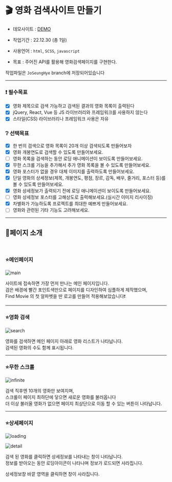 # 🎬 영화 검색사이트 만들기

- 데모사이트 : [DEMO](https://tangerine-medovik-e674b3.netlify.app/)

- 작업기간 : 22.12.30 (총 1일)

- 사용언어 : `html`, `SCSS`, `javascript`

- 목표 : 주어진 API를 활용해 영화검색페이지를 구현한다.

>
작업파일은 `JoSeungHye` branch에 저장되어있습니다

---

### ❗ 필수목표

- [x] 영화 제목으로 검색 가능하고 검색된 결과의 영화 목록이 출력된다
- [x] jQuery, React, Vue 등 JS 라이브러리와 프레임워크를 사용하지 않는다
- [x] 스타일(CSS) 라이브러리나 프레임워크 사용은 자유

### ❔ 선택목표

- [x] 한 번의 검색으로 영화 목록이 20개 이상 검색되도록 만들어보자
- [x] 영화 개봉연도로 검색할 수 있도록 만들어보세요.
- [ ] 영화 목록을 검색하는 동안 로딩 애니메이션이 보이도록 만들어보세요.
- [x] 무한 스크롤 기능을 추가해서 추가 영화 목록을 볼 수 있도록 만들어보세요.
- [x] 영화 포스터가 없을 경우 대체 이미지를 출력하도록 만들어보세요.
- [x] 단일 영화의 상세정보(제목, 개봉연도, 평점, 장르, 감독, 배우, 줄거리, 포스터 등)를 볼 수 있도록 만들어보세요.
- [x] 영화 상세정보가 출력되기 전에 로딩 애니메이션이 보이도록 만들어보세요.
- [ ] 영화 상세정보 포스터를 고해상도로 출력해보세요.(실시간 이미지 리사이징)
- [x] 차별화가 가능하도록 프로젝트를 최대한 예쁘게 만들어보세요.
- [ ] 영화와 관련된 기타 기능도 고려해보세요.

---

## 🧡페이지 소개

<br />

### ⭐메인페이지
![main](https://user-images.githubusercontent.com/112364408/210084685-03cbd907-9cce-413b-a8f0-62ab9748d7f6.png)

사이트에 접속하면 가장 먼저 만나는 메인 페이지입니다.  
검은 배경에 빨간 포인트색만으로 페이지를 디자인하여 심플하게 제작했으며,   
Find Movie 의 첫 알파벳을 딴 로고를 만들어 적용해보았습니다❗

---
### ⭐영화 검색

![search](https://user-images.githubusercontent.com/112364408/210084687-11af52e8-2a28-4f81-9fcb-d992ca238c8f.png)

영화를 검색하면 메인 페이지 아래로 영화 리스트가 나타납니다.  
검색된 영화의 수도 함께 표시됩니다.

---
### ⭐무한 스크롤

![infinite](https://user-images.githubusercontent.com/112364408/210084679-5be89485-7135-46f6-b9bc-41351cac2f42.png)

검색 직후엔 10개의 영화만 보여지며,   
스크롤이 페이지 최하단에 닿으면 새로운 영화를 불러옵니다  
더 이상 불러올 영화가 없으면 페이지 최상단으로 이동 할 수 있는 버튼이 나타납니다.

---
### ⭐상세페이지
![loading](https://user-images.githubusercontent.com/112364408/210084682-6d25460a-9adc-4d15-98b1-86dae5e7fa6a.png)

![detail](https://user-images.githubusercontent.com/112364408/210085452-cfec6e7f-d99d-4070-a28b-1ab0e75b247c.png)

검색 된 영화를 클릭하면 상세정보를 나타내는 창이 나타납니다.  
정보를 받아오는 동안 로딩아이콘이 나타나며 정보가 로드되면 사라집니다.

상세정보창 바깥 영역을 클릭하면 창이 사라집니다.
